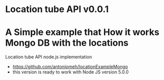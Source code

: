 # Location tube API v0.0.1

# A Simple example that How it works Mongo DB with the locations
Location tube API node.js implementation
* https://github.com/antoniomeh/locationExampleMongo
* this version is ready to work with Node JS version 5.0.0
